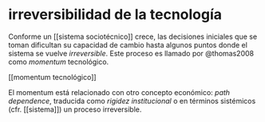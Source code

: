 # irreversibilidad de la tecnología
Conforme un [[sistema sociotécnico]] crece, las decisiones iniciales que se toman dificultan su capacidad de cambio hasta algunos puntos donde el sistema se vuelve *irreversible*. Este proceso es llamado por @thomas2008 como *momentum* tecnológico.

[[momentum tecnológico]]

El momentum está relacionado con otro concepto económico: *path dependence*, traducida como *rigidez institucional* o en términos sistémicos (cfr. [[sistema]]) un proceso irreversible.